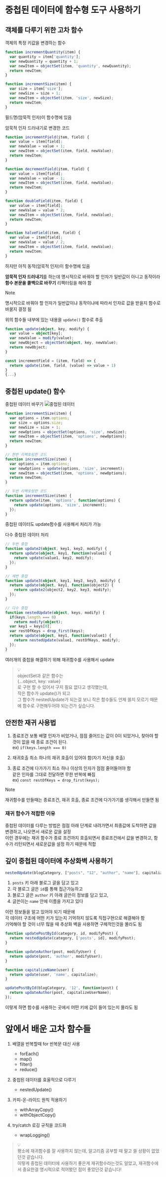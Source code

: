 # 중첩된 데이터에 함수형 도구 사용하기

## 객체를 다루기 위한 고차 함수

객체의 특정 키값을 변경하는 함수
```ts
function incrementQuantity(item) {
  var quantity = item['quantity'];
  var newQuantity = quantity + 1;
  var newItem = objectSet(item, 'quantity', newQuantity);
  return newItem;
}

function incrementSize(item) {
  var size = item['size'];
  var newSize = size + 1;
  var newItem = objectSet(item, 'size', newSize);
  return newItem;
}
```
필드명(암묵적 인자)이 함수명에 있음   
   
암묵적 인자 드러내기로 변경한 코드
```ts
function incrementField(item, field) {
  var value = item[field];
  var newValue = value + 1;
  var newItem = objectSet(item, field, newValue);
  return newItem;
}

function decrementField(item, field) {
  var value = item[field];
  var newValue = value - 1;
  var newItem = objectSet(item, field, newValue);
  return newItem;
}

function doubleField(item, field) {
  var value = item[field];
  var newValue = value * 2;
  var newItem = objectSet(item, field, newValue);
  return newItem;
}

function halveField(item, field) {
  var value = item[field];
  var newValue = value / 2;
  var newItem = objectSet(item, field, newValue);
  return newItem;
}
```
하지만 아직 동작(암묵적 인자)이 함수명에 있음   
   
**암묵적 인자 드러내기**를 하는데 명시적으로 바꿔야 할 인자가 일반값이 아니고 동작이라   
**함수 본문을 콜백으로 바꾸기** 리팩터링을 해야 함   

> [!NOTE]   
> 명시적으로 바꿔야 할 인자가 일반값이냐 동작이냐에 따라서 인자로 값을 받을지 함수로 바꿀지 결정 됨
   
위의 함수들 내부에 있는 내용을 `update()` 함수로 추출
```ts
function update(object, key, modify) {
  var value = object[key];
  var newValue = modify(value);
  var newObject = objectSet(object, key, newValue);
  return newObject;
}

const incrementField = (item, field) => {
  return update(item, field, (value) => value + 1)
}
{...}
```

## 중첩된 update() 함수

중첩된 데이터 바꾸기
![중첩된 데이터](./img/중첩된데이터.jpg)
```ts
function incrementSize(item) {
  var options = item.options;
  var size = options.size;
  var newSize = size + 1;
  var newOptions = objectSet(options, 'size', newSize);
  var newItem = objectSet(item, 'options', newOptions);
  return newItem;
}

// 한번 리팩토링한 코드
function incrementSize(item) {
  var options = item.options;
  var newOptions = update(options, 'size', increment);
  var newItem = objectSet(item, 'options', newOptions);
  return newItem;
}

// 두번 리팩토링한 코드
function incrementSize(item) {
  return update(item, 'options', function(options) {
    return update(options, 'size', increment);
  });
}
```
중첩된 데이터도 update함수를 사용해서 처리가 가능   

다수 중첩된 데이터 처리
```ts
// 두번 중첩
function update2(object, key1, key2, modify) {
  return update(object, key1, function(value1) {
    return update(value1, key2, modify);
  });
}

// 세번 중첩
function update3(object, key1, key2, key3, modify) {
  return update(object, key1, function(object2) {
    return update2(object2, key2, key3, modify);
  });
}

// 다수 중첩
function nestedUpdate(object, keys, modify) {
  if(keys.length === 0)
    return modify(object);
  var key1 = keys[0];
  var restOfKeys = drop_first(keys);
  return update(object, key1, function(value1) {
    return nestedUpdate(value1, restOfKeys, modify);
  });
}
```
여러개의 중첩을 해결하기 위해 재귀함수를 사용해서 update

> 💡   
> objectSet과 같은 함수는   
> {...object, key: value}   
> 로 구현 할 수 있어서 구지 필요 없다고 생각했는데,   
> 작은 함수가 update()가 되고   
> 그 함수가 nestedUpdate가 되는걸 보니
> 작은 함수들도 언제 쓸지 모르기 때문에 함수로 구현해두어야 되는건가 싶습니다.

## 안전한 재귀 사용법

1. 종료조건
    보통 배열 인자가 비었거나, 점점 줄어드는 값이 0이 되었거나, 찾아야 할 것이 없을 때 종료 조건이 된다.   
    ex) `if(keys.length === 0)`

2. 재귀호출
    최소 하나의 재귀 호출이 있어야 함(자기 자신을 호출)

3. 종료 조건에 다가가기
    최소 하나 이상의 인자가 점점 줄어들어야 함   
    같은 인자를 그대로 전달하면 무한 반복에 빠짐   
    ex) `const restOfKeys = drop_first(keys);`

> [!NOTE]   
> 재귀함수를 만들때는 종료조건, 재귀 호출, 종료 조건에 다가가기를 생각해서 만들면 됨

### 재귀 함수가 적합한 이유
중첩된 데이터를 다루는 방법은 점점 아래 단계로 내려가면서 최종값에 도착하면 값을 변경하고, 나오면서 새로운 값을 설정   
이런 경우에는 재귀 함수가 종료 조건까지 호출되면서 종료조건에서 값을 변경하고, 함수가 리턴되면서 새로운값을 설정 하기 때문에 적합

## 깊이 중첩된 데이터에 추상화벽 사용하기

```ts
nestedUpdate(blogCategory, ["posts", "12", "author", "name"], capitalize)
```
1. `posts` 키 아래 블로그 글을 담고 있고
2. 각 블로그 글은 `id`를 통해 접근가능하고
3. 블로그 글은 `author` 키 아래 글쓴이 정보를 담고 있고,
4. 글쓴이는 `name` 안에 이름을 가지고 있다

이런 정보들을 알고 있어야 되기 때문에   
각 데이터 구조에 어떤 키가 있는지 기억하지 않도록 직접구현으로 해결해야 함   
기억해야 할 것이 너무 많을 때 추상화 벽을 사용하면 구체적인것을 몰라도 됨

```ts
function updatePostById(category, id, modifyPost) {
  return nestedUpdate(category, ['posts', id], modifyPost);
}

function updateAuthor(post, modifyUser) {
  return update(post, 'author', modifyUser);
}

function capitalizeName(user) {
  return update(user, 'name', capitalize);
}

updatePostById(blogCategory, '12', function(post) {
  return updateAuthor(post, capitalizeUserName);
});
```
이렇게 하면 함수를 사용하는 곳에서 어떤 키에 값이 들어 있는지 몰라도 됨   

# 앞에서 배운 고차 함수들
1. 배열을 반복할때 for 반복문 대신 사용
    - forEach()
    - map()
    - filter()
    - reduce()

2. 중첩된 데이터를 효울적으로 다루기
    - nestedUpdate()

3. 카피-온-라이드 원칙 적용하기
    - withArrayCopy()
    - withObjectCopy()

4. try/catch 로깅 규칙을 코드화
    - wrapLogging()

> 💡   
> 평소에 재귀함수를 잘 사용하지 않는데, 알고리즘 공부할 때 말고 쓸 상황이 없었던것 같습니다.   
> 이렇게 중첩된 데이터에 사용하기 좋은게 재귀함수라는것도 알았고, 재귀함수에서 중요한걸 명시적으로 적어봤던 점이 좋았던것 같습니다!   